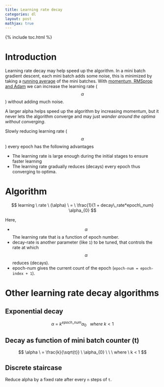 ```yaml
---
title: Learning rate decay
categories: dl
layout: post
mathjax: true
---
```


{% include toc.html %}

# Introduction

Learning rate decay may help speed up the algorithm. In a mini batch gradient descent, each mini batch adds some noise, this is minimized by taking a [running average](/_posts/deeplearning/2017-11-23-running-average.md) of the mini batches. With [momentum, RMSprop and Adam](/_posts/deeplearning/2017-11-23-gradient-momentum-with-adam.md) we can increase the learning rate ($$\alpha$$) without adding much noise. 

A larger alpha helps speed up the algorithm by increasing momentum, but it never lets the algorithm converge and may just *wander around the optima without converging*. 

Slowly reducing learning rate ($$\alpha$$) every epoch has the following advantages

- The learning rate is large enough during the initial stages to ensure faster learning
- The learning rate gradually reduces (decays) every epoch thus converging to optima.

# Algorithm

$$
learning \ rate \ (\alpha) \ = \ \frac{1}{1 + decay\_rate*epoch\_num} \alpha_{0}
$$

Here,

- $$\alpha$$ The learning rate that is a function of epoch number.
- decay-rate is another parameter (like `1`) to be tuned, that controls the rate at which $$\alpha$$ reduces (decays).
- epoch-num gives the current count of the epoch (`epoch-num = epoch-index + 1`).



# Other learning rate decay algorithms

## Exponential decay

$$
\alpha \ = \ k^{epoch\_num} \alpha_{0} \ \ \ where \ k < 1
$$

## Decay as function of mini batch counter (t)

$$
\alpha \ = \frac{k}{\sqrt{t}} \ \alpha_{0} \ \ \ where \ k < 1
$$

## Discrete staircase

Reduce alpha by a fixed rate after every `n` steps of `t`.